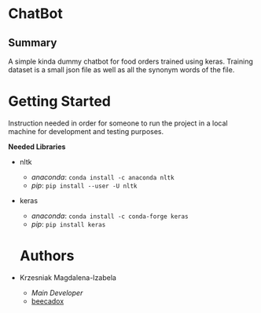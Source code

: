 # ChatBot
## Summary
A simple kinda dummy chatbot for food orders trained using keras. Training dataset is a small json file as well as all the synonym words of the file. 
# Getting Started 
Instruction needed in order for someone to run the project in a local machine for development and testing purposes.

**Needed Libraries** 
- nltk
    - _anaconda_: ```conda install -c anaconda nltk ```
    - _pip_: ```pip install --user -U nltk```
- keras
    - _anaconda_: ```conda install -c conda-forge keras ```
    - _pip_: ```pip install keras ```
         
  # Authors
- Krzesniak Magdalena-Izabela 
  - *Main Developer* 
  - [beecadox](https://github.com/beecadox)
